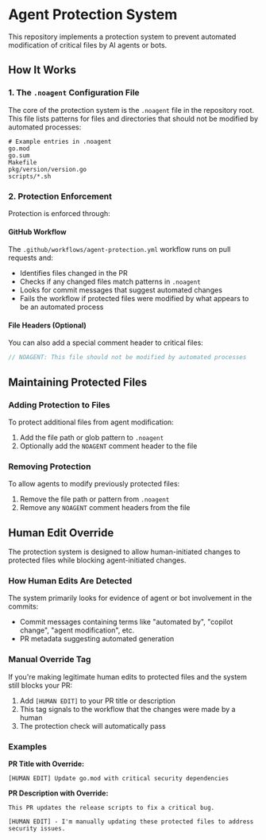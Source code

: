 # Agent Protection System

This repository implements a protection system to prevent automated modification of critical files by AI agents or bots.

## How It Works

### 1. The `.noagent` Configuration File

The core of the protection system is the `.noagent` file in the repository root. This file lists patterns for files and directories that should not be modified by automated processes:

```plaintext
# Example entries in .noagent
go.mod
go.sum
Makefile
pkg/version/version.go
scripts/*.sh
```

### 2. Protection Enforcement

Protection is enforced through:

#### GitHub Workflow

The `.github/workflows/agent-protection.yml` workflow runs on pull requests and:

- Identifies files changed in the PR
- Checks if any changed files match patterns in `.noagent`
- Looks for commit messages that suggest automated changes
- Fails the workflow if protected files were modified by what appears to be an automated process

#### File Headers (Optional)

You can also add a special comment header to critical files:

```go
// NOAGENT: This file should not be modified by automated processes
```

## Maintaining Protected Files

### Adding Protection to Files

To protect additional files from agent modification:

1. Add the file path or glob pattern to `.noagent`
2. Optionally add the `NOAGENT` comment header to the file

### Removing Protection

To allow agents to modify previously protected files:

1. Remove the file path or pattern from `.noagent`
2. Remove any `NOAGENT` comment headers from the file

## Human Edit Override

The protection system is designed to allow human-initiated changes to protected files while blocking agent-initiated changes.

### How Human Edits Are Detected

The system primarily looks for evidence of agent or bot involvement in the commits:

- Commit messages containing terms like "automated by", "copilot change", "agent modification", etc.
- PR metadata suggesting automated generation

### Manual Override Tag

If you're making legitimate human edits to protected files and the system still blocks your PR:

1. Add `[HUMAN EDIT]` to your PR title or description
2. This tag signals to the workflow that the changes were made by a human
3. The protection check will automatically pass

### Examples

**PR Title with Override:**

```plaintext
[HUMAN EDIT] Update go.mod with critical security dependencies
```

**PR Description with Override:**

```plaintext
This PR updates the release scripts to fix a critical bug.

[HUMAN EDIT] - I'm manually updating these protected files to address security issues.
```
